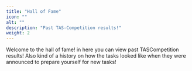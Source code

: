 ```yaml
---
title: "Hall of Fame"
icon: ""
alt: ""
description: "Past TAS-Competition results!"
weight: 2
---
```


Welcome to the hall of fame! in here you can view past TASCompetition results!
Also kind of a history on how the tasks looked like when they were announced to prepare yourself for new tasks!
